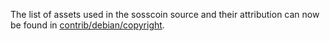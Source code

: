 The list of assets used in the sosscoin source and their attribution can now be found in [contrib/debian/copyright](../contrib/debian/copyright).
